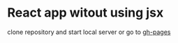 # React app witout using jsx

clone repository and start local server
or
go to [gh-pages](https://kz-rmz.github.io/react-no-jsx/)